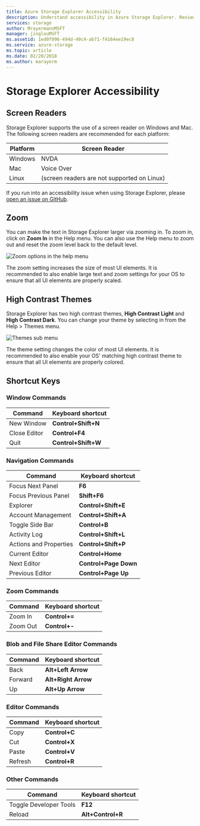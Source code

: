 ```yaml
---
title: Azure Storage Explorer Accessibility
description: Understand accessibility in Azure Storage Explorer. Review what screen readers are available, the zoom capability, high contrast themes, and shortcut keys.
services: storage
author: MrayermannMSFT
manager: jinglouMSFT
ms.assetid: 1ed0f096-494d-49c4-ab71-f4164ee19ec8
ms.service: azure-storage
ms.topic: article
ms.date: 02/20/2018
ms.author: marayerm
---
```


# Storage Explorer Accessibility

## Screen Readers

Storage Explorer supports the use of a screen reader on Windows and Mac. The following screen readers are recommended for each platform:

Platform | Screen Reader
---------|--------------
Windows  | NVDA
Mac      | Voice Over
Linux    | (screen readers are not supported on Linux)

If you run into an accessibility issue when using Storage Explorer, please [open an issue on GitHub](https://github.com/Microsoft/AzureStorageExplorer/issues).

## Zoom

You can make the text in Storage Explorer larger via zooming in. To zoom in, click on **Zoom In** in the Help menu. You can also use the Help menu to zoom out and reset the zoom level back to the default level.

![Zoom options in the help menu][0]

The zoom setting increases the size of most UI elements. It is recommended to also enable large text and zoom settings for your OS to ensure that all UI elements are properly scaled.

## High Contrast Themes

Storage Explorer has two high contrast themes, **High Contrast Light** and **High Contrast Dark**. You can change your theme by selecting in from the Help > Themes menu.

![Themes sub menu][1]

The theme setting changes the color of most UI elements. It is recommended to also enable your OS' matching high contrast theme to ensure that all UI elements are properly colored.

## Shortcut Keys

### Window Commands

Command       | Keyboard shortcut
--------------|--------------------
New Window    | **Control+Shift+N**
Close Editor  | **Control+F4**
Quit          | **Control+Shift+W**

### Navigation Commands

Command                | Keyboard shortcut
-----------------------|----------------------
Focus Next Panel       | **F6**
Focus Previous Panel   | **Shift+F6**
Explorer               | **Control+Shift+E**
Account Management     | **Control+Shift+A**
Toggle Side Bar        | **Control+B**
Activity Log           | **Control+Shift+L**
Actions and Properties | **Control+Shift+P**
Current Editor         | **Control+Home**
Next Editor            | **Control+Page Down**
Previous Editor        | **Control+Page Up**

### Zoom Commands

Command  | Keyboard shortcut
---------|------------------
Zoom In  | **Control+=**
Zoom Out | **Control+-**

### Blob and File Share Editor Commands

Command | Keyboard shortcut
--------|--------------------
Back    | **Alt+Left Arrow**
Forward | **Alt+Right Arrow**
Up      | **Alt+Up Arrow**

### Editor Commands

Command | Keyboard shortcut
--------|------------------
Copy    | **Control+C**
Cut     | **Control+X**
Paste   | **Control+V**
Refresh  | **Control+R**

### Other Commands

Command                | Keyboard shortcut
-----------------------|------------------
Toggle Developer Tools | **F12**
Reload                 | **Alt+Control+R**

[0]: ./media/vs-azure-tools-storage-explorer-accessibility/Zoom.png
[1]: ./media/vs-azure-tools-storage-explorer-accessibility/HighContrast.png

